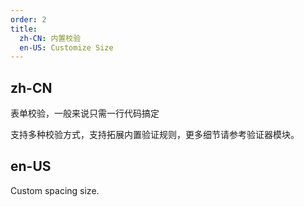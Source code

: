 ```yaml
---
order: 2
title:
  zh-CN: 内置校验
  en-US: Customize Size
---
```


## zh-CN

表单校验，一般来说只需一行代码搞定

支持多种校验方式，支持拓展内置验证规则，更多细节请参考验证器模块。

## en-US

Custom spacing size.

